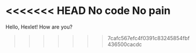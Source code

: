 <<<<<<< HEAD
No code No pain
=======
Hello, Hexlet! How are you?
>>>>>>> 7cafc567efc4f0391c83245854fbf436500cacdc
